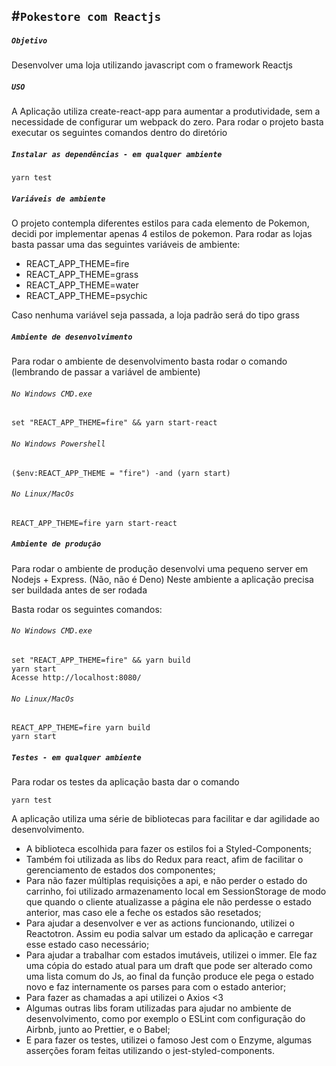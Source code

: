 #`Pokestore com Reactjs`
------------------------------

##### `Objetivo`
Desenvolver uma loja utilizando javascript com o framework Reactjs

##### `USO`
A Aplicação utiliza create-react-app para aumentar a produtividade, sem a necessidade de configurar um webpack do zero. Para rodar o projeto basta executar os seguintes comandos dentro do diretório

##### `Instalar as dependências - em qualquer ambiente`
```yarn 
yarn test
`````

##### `Variáveis de ambiente`
O projeto contempla diferentes estilos para cada elemento de Pokemon, decidi por implementar apenas 4 estilos de pokemon.
Para rodar as lojas basta passar uma das seguintes variáveis de ambiente:

* REACT_APP_THEME=fire
* REACT_APP_THEME=grass
* REACT_APP_THEME=water
* REACT_APP_THEME=psychic

Caso nenhuma variável seja passada, a loja padrão será do tipo grass

##### `Ambiente de desenvolvimento`
Para rodar o ambiente de desenvolvimento basta rodar o comando (lembrando de passar a variável de ambiente)


###### `No Windows CMD.exe`
```yarn 
set "REACT_APP_THEME=fire" && yarn start-react
`````
###### `No Windows Powershell`
```yarn 
($env:REACT_APP_THEME = "fire") -and (yarn start)
`````
###### `No Linux/MacOs`
```yarn 
REACT_APP_THEME=fire yarn start-react
`````

##### `Ambiente de produção`
Para rodar o ambiente de produção desenvolvi uma pequeno server em Nodejs + Express. (Não, não é Deno) 
Neste ambiente a aplicação precisa ser buildada antes de ser rodada

Basta rodar os seguintes comandos:

###### `No Windows CMD.exe`
```yarn 
set "REACT_APP_THEME=fire" && yarn build
yarn start
Acesse http://localhost:8080/
`````

###### `No Linux/MacOs`
```yarn 
REACT_APP_THEME=fire yarn build
yarn start
`````

##### `Testes - em qualquer ambiente`
Para rodar os testes da aplicação basta dar o comando
```yarn 
yarn test
`````

A aplicação utiliza uma série de bibliotecas para facilitar e dar agilidade ao desenvolvimento.

* A biblioteca escolhida para fazer os estilos foi a Styled-Components;
* Também foi utilizada as libs do Redux para react, afim de facilitar o gerenciamento de estados dos componentes;
* Para não fazer múltiplas requisições a api, e não perder o estado do carrinho, foi utilizado armazenamento local em SessionStorage de modo que quando o cliente atualizasse a página ele não perdesse o estado anterior, mas caso ele a feche os estados são resetados;
* Para ajudar a desenvolver e ver as actions funcionando, utilizei o Reactotron. Assim eu podia salvar um estado da aplicação e carregar esse estado caso necessário;
* Para ajudar a trabalhar com estados imutáveis, utilizei o immer. Ele faz uma cópia do estado atual para um draft que pode ser alterado como uma lista comum do Js, ao final da função produce ele pega o estado novo e faz internamente os parses para com o estado anterior;
* Para fazer as chamadas a api utilizei o Axios <3
* Algumas outras libs foram utilizadas para ajudar no ambiente de desenvolvimento, como por exemplo o ESLint com configuração do Airbnb, junto ao Prettier, e o Babel;
* E para fazer os testes, utilizei o famoso Jest com o Enzyme, algumas asserções foram feitas utilizando o jest-styled-components.


